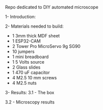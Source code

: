 Repo dedicated to DIY automated microscope

1- Introduction:


2- Materials needed to build:
- 1 3mm thick MDF sheet
- 1 ESP32-CAM
- 2 Tower Pro MicroServo 9g SG90
- 10 jumpers
- 1 mini breadboard
- 1 5 Volts source
- 2 Glass slides
- 1 470 uF capacitor
- 4 M2.5 10 mm screws
- 4 M2.5 nuts

3- Results:
3.1 - The box

3.2 - Microscopy results
